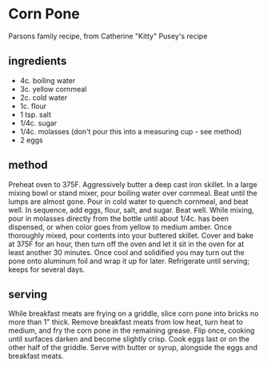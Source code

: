 # Corn Pone
Parsons family recipe, 
from Catherine "Kitty" Pusey's recipe 

## ingredients 
- 4c. boiling water
- 3c. yellow cornmeal
- 2c. cold water
- 1c. flour
- 1 tsp. salt
- 1/4c. sugar
- 1/4c. molasses (don't pour this into a measuring cup - see method)  
- 2 eggs 

## method
Preheat oven to 375F. Aggressively butter a deep cast iron skillet. In a large mixing bowl or stand mixer, pour boiling water over cornmeal. Beat until the lumps are almost gone. Pour in cold water to quench cornmeal, and beat well. In sequence, add eggs, flour, salt, and sugar. Beat well. While mixing, pour in molasses directly from the bottle until about 1/4c. has been dispensed, or when color goes from yellow to medium amber. Once thoroughly mixed, pour contents into your buttered skillet. Cover and bake at 375F for an hour, then turn off the oven and let it sit in the oven for at least another 30 minutes. Once cool and solidified you may turn out the pone onto aluminum foil and wrap it up for later. Refrigerate until serving; keeps for several days. 

## serving 
While breakfast meats are frying on a griddle, slice corn pone into bricks no more than 1" thick. Remove breakfast meats from low heat, turn heat to medium, and fry the corn pone in the remaining grease. Flip once, cooking until surfaces darken and become slightly crisp. Cook eggs last or on the other half of the griddle. Serve with butter or syrup, alongside the eggs and breakfast meats.
